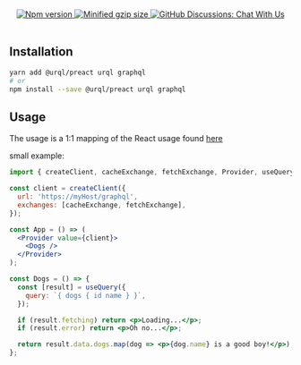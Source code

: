 <div align="center">
  <br />
  <br />
  <a href="https://www.npmjs.com/package/@urql/preact">
    <img alt="Npm version" src="https://badgen.net/npm/v/@urql/preact" />
  </a>
  <a href="https://bundlephobia.com/result?p=@urql/preact">
    <img alt="Minified gzip size" src="https://img.shields.io/bundlephobia/minzip/@urql/preact.svg?label=gzip%20size" />
  </a>
  <a href="https://github.com/urql-graphql/urql/discussions">
    <img alt="GitHub Discussions: Chat With Us" src="https://badgen.net/badge/discussions/chat%20with%20us/purple" />
  </a>
  <br />
  <br />
</div>

## Installation

```sh
yarn add @urql/preact urql graphql
# or
npm install --save @urql/preact urql graphql
```

## Usage

The usage is a 1:1 mapping of the React usage found [here](https://formidable.com/open-source/urql/docs)

small example:

```jsx
import { createClient, cacheExchange, fetchExchange, Provider, useQuery } from '@urql/preact';

const client = createClient({
  url: 'https://myHost/graphql',
  exchanges: [cacheExchange, fetchExchange],
});

const App = () => (
  <Provider value={client}>
    <Dogs />
  </Provider>
);

const Dogs = () => {
  const [result] = useQuery({
    query: `{ dogs { id name } }`,
  });

  if (result.fetching) return <p>Loading...</p>;
  if (result.error) return <p>Oh no...</p>;

  return result.data.dogs.map(dog => <p>{dog.name} is a good boy!</p>);
};
```
